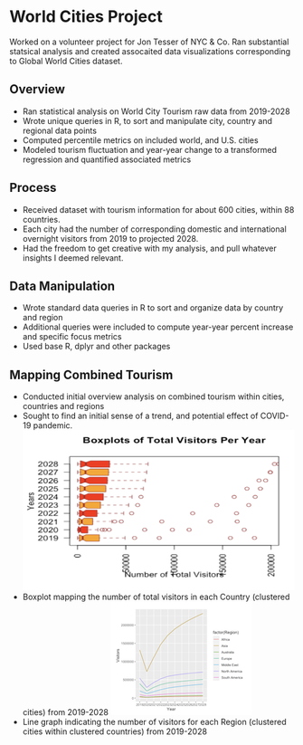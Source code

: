 # World Cities Project

Worked on a volunteer project for Jon Tesser of NYC & Co. Ran substantial statsical analysis and created assocaited data visualizations corresponding to Global World Cities dataset.

## Overview

* Ran statistical analysis on World City Tourism raw data from 2019-2028
* Wrote unique queries in R, to sort and manipulate city, country and regional data points
* Computed percentile metrics on included world, and U.S. cities
* Modeled tourism fluctuation and year-year change to a transformed regression and quantified associated metrics

## Process
* Received dataset with tourism information for about 600 cities, within 88 countries.
* Each city had the number of corresponding domestic and international overnight visitors from 2019 to projected 2028. 
* Had the freedom to get creative with my analysis, and pull whatever insights I deemed relevant.

## Data Manipulation
* Wrote standard data queries in R to sort and organize data by country and region
* Additional queries were included to compute year-year percent increase and specific focus metrics
* Used base R, dplyr and other packages

## Mapping Combined Tourism
* Conducted initial overview analysis on combined tourism within cities, countries and regions
* Sought to find an initial sense of a trend, and potential effect of COVID-19 pandemic.
![](/images/VisitorsBoxPlot.png)
* Boxplot mapping the number of total visitors in each Country (clustered cities) from 2019-2028
![](/images/Visitors:year.png)
* Line graph indicating the number of visitors for each Region (clustered cities within clustered countries) from 2019-2028
